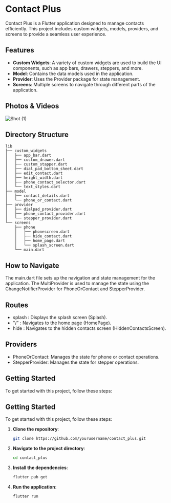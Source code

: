 # Contact Plus

Contact Plus is a Flutter application designed to manage contacts efficiently. This project includes custom widgets, models, providers, and screens to provide a seamless user experience.

## Features

- **Custom Widgets**: A variety of custom widgets are used to build the UI components, such as app bars, drawers, steppers, and more.
- **Model**: Contains the data models used in the application.
- **Provider**: Uses the Provider package for state management.
- **Screens**: Multiple screens to navigate through different parts of the application.

## Photos & Videos

![Shot (1)](https://github.com/PrincePatel027/contact_plus/assets/149999800/a473905b-3e31-42de-8780-5fb5a474d2a5)

## Directory Structure

    lib
    ├── custom_widgets
    │   ├── app_bar.dart
    │   ├── custom_drawer.dart
    │   ├── custom_stapper.dart
    │   ├── dial_pad_bottom_sheet.dart
    │   ├── edit_contact.dart
    │   ├── height_width.dart
    │   ├── phone_contact_selector.dart
    │   └── text_styles.dart
    ├── model
    │   ├── contact_details.dart
    │   └── phone_or_contact.dart
    ├── provider
    │   ├── dialpad_provider.dart
    │   ├── phone_contact_provider.dart
    │   └── stepper_provider.dart
    └── screens
        ├── phone
        │   ├── phonescreen.dart
        │   ├── hide_contact.dart
        │   ├── home_page.dart
        │   └── splash_screen.dart
        └── main.dart

## How to Navigate

The main.dart file sets up the navigation and state management for the application. The MultiProvider is used to manage the state using the ChangeNotifierProvider for PhoneOrContact and StepperProvider.

## Routes

- splash : Displays the splash screen (Splash).
- "/" : Navigates to the home page (HomePage).
- hide : Navigates to the hidden contacts screen (HiddenContactsScreen).

## Providers

- PhoneOrContact: Manages the state for phone or contact operations.
- StepperProvider: Manages the state for stepper operations.

## Getting Started

To get started with this project, follow these steps:

## Getting Started

To get started with this project, follow these steps:

1. **Clone the repository**:
   ```sh
   git clone https://github.com/yourusername/contact_plus.git

1. **Navigate to the project directory**:
   ```sh
   cd contact_plus

1. **Install the dependencies**:
   ```sh
   flutter pub get

1. **Run the application**:
   ```sh
   flutter run
